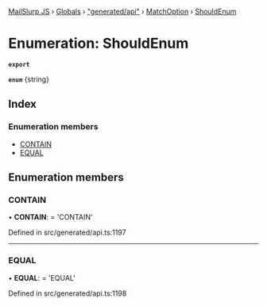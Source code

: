 [MailSlurp JS](../README.md) › [Globals](../globals.md) › ["generated/api"](../modules/_generated_api_.md) › [MatchOption](../modules/_generated_api_.matchoption.md) › [ShouldEnum](_generated_api_.matchoption.shouldenum.md)

# Enumeration: ShouldEnum

**`export`** 

**`enum`** {string}

## Index

### Enumeration members

* [CONTAIN](_generated_api_.matchoption.shouldenum.md#contain)
* [EQUAL](_generated_api_.matchoption.shouldenum.md#equal)

## Enumeration members

###  CONTAIN

• **CONTAIN**: =  <any>'CONTAIN'

Defined in src/generated/api.ts:1197

___

###  EQUAL

• **EQUAL**: =  <any>'EQUAL'

Defined in src/generated/api.ts:1198
